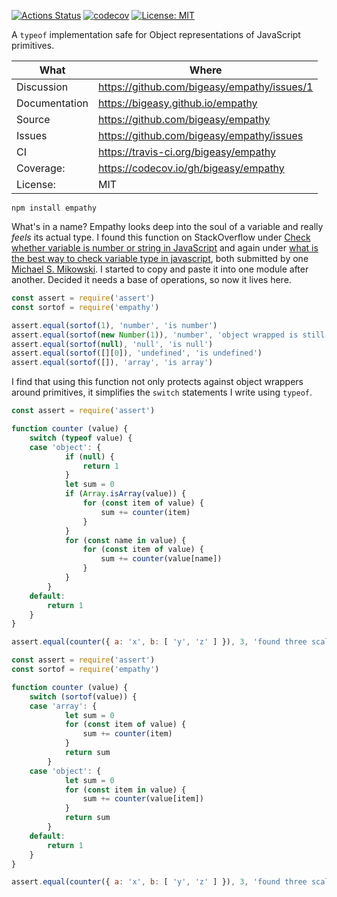 [![Actions Status](https://github.com/bigeasy/empathy/workflows/Node%20CI/badge.svg)](https://github.com/bigeasy/empathy/actions)
[![codecov](https://codecov.io/gh/bigeasy/empathy/branch/master/graph/badge.svg)](https://codecov.io/gh/bigeasy/empathy)
[![License: MIT](https://img.shields.io/badge/License-MIT-yellow.svg)](https://opensource.org/licenses/MIT)

A `typeof` implementation safe for Object representations of JavaScript primitives.

| What          | Where                                         |
| --- | --- |
| Discussion    | https://github.com/bigeasy/empathy/issues/1   |
| Documentation | https://bigeasy.github.io/empathy             |
| Source        | https://github.com/bigeasy/empathy            |
| Issues        | https://github.com/bigeasy/empathy/issues     |
| CI            | https://travis-ci.org/bigeasy/empathy         |
| Coverage:     | https://codecov.io/gh/bigeasy/empathy         |
| License:      | MIT                                           |


```
npm install empathy
```

What's in a name? Empathy looks deep into the soul of a variable and really
_feels_ its actual type. I found this function on StackOverflow under [Check
whether variable is number or string in
JavaScript](https://stackoverflow.com/a/14206536) and again under [what is the
best way to check variable type in
javascript](https://stackoverflow.com/a/17583612), both submitted by one
[Michael S. Mikowski](https://michaelmikowski.com/). I started to copy and paste
it into one module after another. Decided it needs a base of operations, so now
it lives here.

```javascript
const assert = require('assert')
const sortof = require('empathy')

assert.equal(sortof(1), 'number', 'is number')
assert.equal(sortof(new Number(1)), 'number', 'object wrapped is still number')
assert.equal(sortof(null), 'null', 'is null')
assert.equal(sortof([][0]), 'undefined', 'is undefined')
assert.equal(sortof([]), 'array', 'is array')
```

I find that using this function not only protects against object wrappers around
primitives, it simplifies the `switch` statements I write using `typeof`.

```javascript
const assert = require('assert')

function counter (value) {
    switch (typeof value) {
    case 'object': {
            if (null) {
                return 1
            }
            let sum = 0
            if (Array.isArray(value)) {
                for (const item of value) {
                    sum += counter(item)
                }
            }
            for (const name in value) {
                for (const item of value) {
                    sum += counter(value[name])
                }
            }
        }
    default:
        return 1
    }
}

assert.equal(counter({ a: 'x', b: [ 'y', 'z' ] }), 3, 'found three scalar values')
```

```javascript
const assert = require('assert')
const sortof = require('empathy')

function counter (value) {
    switch (sortof(value)) {
    case 'array': {
            let sum = 0
            for (const item of value) {
                sum += counter(item)
            }
            return sum
        }
    case 'object': {
            let sum = 0
            for (const item in value) {
                sum += counter(value[item])
            }
            return sum
        }
    default:
        return 1
    }
}

assert.equal(counter({ a: 'x', b: [ 'y', 'z' ] }), 3, 'found three scalar values')
```
